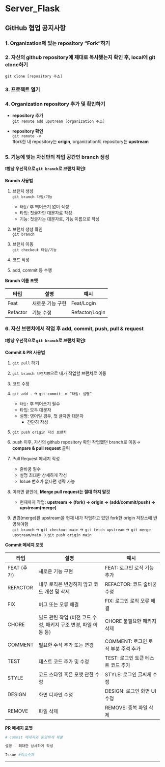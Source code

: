 # Server_Flask

## **GitHub 협업 공지사항**

### 1. **Organization에 있는 repository “Fork”하기**

### 2. **자신의 github repository에 제대로 복사됐는지 확인 후, local에 git clone하기**
`git clone [repository 주소]`

### 3. **프로젝트 열기**

### 4. Organization repository 추가 및 확인하기
- **repository 추가** </br>
    `git remote add upstream [organization 주소]`
    
- **repository 확인** </br>
    `git remote -v` </br>
      ❗fork한 내 repository는 **origin**, organization의 repository는 **upstream**

### 5.  **기능에 맞는 자신만의 작업 공간인 branch 생성**

**❗항상 우선적으로 `git branch`로 브랜치 확인❗**
 
**Branch 사용법**

1. 브랜치 생성 </br>
    `git branch 타입/기능`
    - `타입/`  후 띄어쓰기 없이 작성
    - 타입: 첫글자만 대문자로 작성
    - 기능: 첫글자는 대문자로, 기능 이름으로 작성
      
2. 브랜치 생성 확인 </br>
    `git branch`
    
3. 브랜치 이동 </br>
    `git checkout 타입/기능`
    
4. 코드 작성
5. add, commit 등 수행

**Branch 이름 포멧**

| 타입 | 설명 | 예시 |
| --- | --- | --- |
| Feat | 새로운 기능 구현 | Feat/Login |
| Refactor | 기능 수정  | Refactor/Login |

### 6. 자신 브랜치에서 작업 후 add, commit, push, pull & request

**❗항상 우선적으로 `git branch`로 브랜치 확인❗**

**Commit & PR 사용법**

1. `git pull` 하기
2. `git branch 브랜치명`으로 내가 작업할 브랜치로 이동
3. 코드 수정
4. `git add .` → `git commit -m “타입: 설명”`
    - `타입:` 후 띄어쓰기 필수
    - 타입: 모두 대문자
    - 설명: 영어일 경우, 첫 글자만 대문자
        - 간단히 작성
  
5. `git push origin 자신 브랜치`

6. push 이후, 자신의 github repository 확인 
    작업했던 branch로 이동→ **compare & pull request** 클릭

7. Pull Request 메세지 작성
    - 줄바꿈 필수
    - 설명 최대한 상세하게 작성
    - Issue 번호가 없다면 생략 가능
    
8. 이러면 끝인데, **Merge pull request는 절대 하지 말것** 
    - 현재까지 작업: **upstream -> (fork) -> origin -> (add/commit/push) -> upstream(merge)**
    
9. 변경(merge)된 upstream을 현재 내가 작업하고 있던 fork한 origin 저장소에 반영해야함 </br>
    `git branch` → `git checkout main` → `git fetch upstream` → `git merge upstream/main`
    → `git push origin main`

**Commit 메세지 포멧**

| 타입 | 설명 | 예시 |
| --- | --- | --- |
| FEAT (추가) | 새로운 기능 구현 | FEAT: 로그인 로직 기능 추가 |
| REFACTOR | 내부 로직은 변경하지 않고 코드 개선 및 삭제 | REFACTOR: 코드 줄바꿈 수정 |
| FIX | 버그 또는 오류 해결 | FIX: 로그인 로직 오류 해결 |
| CHORE | 빌드 관련 작업 (버전 코드 수정, 패키지 구조 변경, 파일 이동 등) | CHORE 불필요한 패키지 삭제 |
| COMMENT | 필요한 주석 추가 또는 변경 | COMMENT: 로그인 로직 부분 주석 추가 |
| TEST | 테스트 코드 추가 및 수정 | TEST: 로그인 토큰 테스트 코드 추가 |
| STYLE | 코드 스타일 혹은 포맷 관한 수정 | STYLE: 로그인 글씨체 수정 |
| DESIGN | 화면 디자인 수정 | DESIGN: 로그인 화면 UI 수정 |
| REMOVE | 파일 삭제 | REMOVE: 중복 파일 삭제 |

**PR 메세지 포멧**

```python
# commit 메세지와 동일하게 복붙

설명 - 최대한 상세하게 작성

Issue #이슈숫자
```

---
